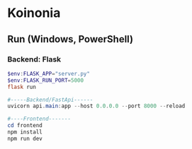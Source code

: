 # Koinonia

## Run (Windows, PowerShell)

### Backend: Flask
```powershell
$env:FLASK_APP="server.py"
$env:FLASK_RUN_PORT=5000
flask run

#-----Backend/FastApi------
uvicorn api.main:app --host 0.0.0.0 --port 8000 --reload

#----Frontend-------
cd frontend
npm install
npm run dev
